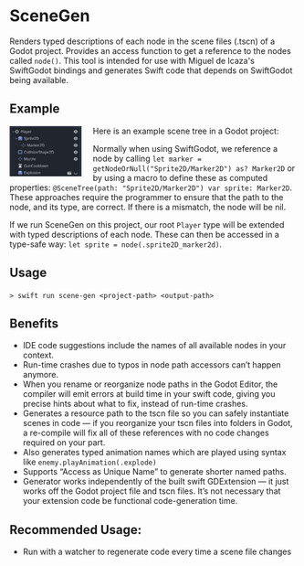 # SceneGen

Renders typed descriptions of each node in the scene files (.tscn) of a Godot project. Provides an access function to get a reference to the nodes called `node()`. This tool is intended for use with Miguel de Icaza's SwiftGodot bindings and generates Swift code that depends on SwiftGodot being available. 

## Example

Here is an example scene tree in a Godot project:
<img src="https://raw.githubusercontent.com/PadraigK/SceneGen/main/Images/playerscene.png" alt="A Node Tree in Godot" width="25%" align="left" style="padding-right: 20px;">

Normally when using SwiftGodot, we reference a node by calling `let marker = getNodeOrNull("Sprite2D/Marker2D") as? Marker2D` or by using a macro to define these as computed properties: `@SceneTree(path: "Sprite2D/Marker2D") var sprite: Marker2D`. These approaches require the programmer to ensure that the path to the node, and its type, are correct. If there is a mismatch, the node will be nil.

If we run SceneGen on this project, our root `Player` type will be extended with typed descriptions of each node. These can then be accessed in a type-safe way: `let sprite = node(.sprite2D_marker2d)`. 

## Usage 

`> swift run scene-gen <project-path> <output-path>`
 
## Benefits
* IDE code suggestions include the names of all available nodes in your context.
* Run-time crashes due to typos in node path accessors can’t happen anymore.
* When you rename or reorganize node paths in the Godot Editor, the compiler will emit errors at build time in your swift code, giving you precise hints about what to fix, instead of run-time crashes.
* Generates a resource path to the tscn file so you can safely instantiate scenes in code — if you reorganize your tscn files into folders in Godot, a re-compile will fix all of these references with no code changes required on your part.
* Also generates typed animation names which are played using syntax like `enemy.playAnimation(.explode)`
* Supports “Access as Unique Name” to generate shorter named paths.
* Generator works independently of the built swift GDExtension — it just works off the Godot project file and tscn files. It’s not necessary that your extension code be functional code-generation time.

## Recommended Usage:
* Run with a watcher to regenerate code every time a scene file changes 